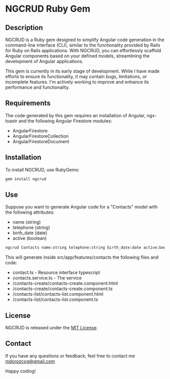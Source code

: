 # NGCRUD Ruby Gem

## Description

NGCRUD is a Ruby gem designed to simplify Angular code generation in the command-line interface (CLI), similar to the functionality provided by Rails for Ruby on Rails applications. With NGCRUD, you can effortlessly scaffold Angular components based on your defined models, streamlining the development of Angular applications.

This gem is currently in its early stage of development. While I have made efforts to ensure its functionality, it may contain bugs, limitations, or incomplete features. I'm actively working to improve and enhance its performance and functionality.

## Requirements

The code generated by this gem requires an installation of Angular, ngx-toastr and the following Angular Firestore modules:

- AngularFirestore
- AngularFirestoreCollection
- AngularFirestoreDocument

## Installation

To install NGCRUD, use RubyGems:

```sh
gem install ngcrud
```

## Use

Suppose you want to generate Angular code for a "Contacts" model with the following attributes:

- name (string)
- telephone (string)
- birth_date (date)
- active (boolean)

```sh
ngcrud Contacts name:string telephone:string birth_date:date active:boolean email_marketing:boolean
```

This will generate inside src/app/features/contacts the following files and code:

- contact.ts - Resource interface typescript
- contacts.service.ts - The service
- /contacts-create/contacts-create.component.html
- /contacts-create/contacts-create.component.ts
- /contacts-list/contacts-list.component.html
- /contacts-list/contacts-list.component.ts

## License

NGCRUD is released under the [MIT License](https://mit-license.org).

## Contact

If you have any questions or feedback, feel free to contact me mdorozcog@gmail.com

Happy coding!
